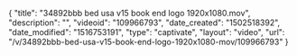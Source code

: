 {
    "title": "34892bbb bed usa v15 book end logo 1920x1080.mov",
    "description": "",
    "videoid": "109966793",
    "date_created": "1502518392",
    "date_modified": "1516753191",
    "type": "captivate",
    "layout": "video",
    "url": "\/v\/34892bbb-bed-usa-v15-book-end-logo-1920x1080-mov\/109966793"
}